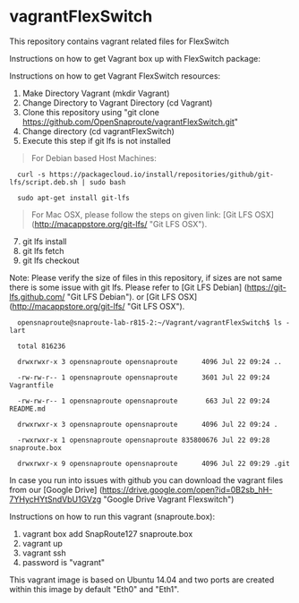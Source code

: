 # vagrantFlexSwitch
This repository contains vagrant related files for FlexSwitch

Instructions on how to get Vagrant box up with FlexSwitch package:

Instructions on how to get Vagrant FlexSwitch resources:

1. Make Directory Vagrant (mkdir Vagrant)
2. Change Directory to Vagrant Directory (cd Vagrant)
3. Clone this repository using "git clone https://github.com/OpenSnaproute/vagrantFlexSwitch.git"
4. Change directory (cd vagrantFlexSwitch)
5. Execute this step if git lfs is not installed

> For Debian based Host Machines:

      curl -s https://packagecloud.io/install/repositories/github/git-lfs/script.deb.sh | sudo bash
      
      sudo apt-get install git-lfs
      
> For Mac OSX, please follow the steps on given link: [Git LFS OSX] (http://macappstore.org/git-lfs/ "Git LFS OSX").
      
      
7. git lfs install
8. git lfs fetch
9. git lfs checkout

Note:
Please verify the size of files in this repository, if sizes are not same there is some issue with git lfs. Please refer to [Git LFS Debian] (https://git-lfs.github.com/ "Git LFS Debian"). or [Git LFS OSX] (http://macappstore.org/git-lfs/ "Git LFS OSX").

>

      opensnaproute@snaproute-lab-r815-2:~/Vagrant/vagrantFlexSwitch$ ls -lart

      total 816236

      drwxrwxr-x 3 opensnaproute opensnaproute      4096 Jul 22 09:24 ..

      -rw-rw-r-- 1 opensnaproute opensnaproute      3601 Jul 22 09:24 Vagrantfile

      -rw-rw-r-- 1 opensnaproute opensnaproute       663 Jul 22 09:24 README.md

      drwxrwxr-x 3 opensnaproute opensnaproute      4096 Jul 22 09:24 .

      -rwxrwxr-x 1 opensnaproute opensnaproute 835800676 Jul 22 09:28 snaproute.box

      drwxrwxr-x 9 opensnaproute opensnaproute      4096 Jul 22 09:29 .git

In case you run into issues with github you can download the vagrant files from our  [Google Drive] (https://drive.google.com/open?id=0B2sb_hH-7YHycHYtSndVbU1GVzg "Google Drive Vagrant Flexswitch")

Instructions on how to run this vagrant (snaproute.box):

1. vagrant box add SnapRoute127 snaproute.box
2. vagrant up
3. vagrant ssh
4. password is "vagrant"
      
This vagrant image is based on Ubuntu 14.04 and two ports are created within this image by default "Eth0" and "Eth1".
